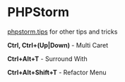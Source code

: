 #  PHPStorm

[phpstorm.tips](https://phpstorm.tips) for other tips and tricks

**Ctrl, Ctrl+(Up|Down)** - Multi Caret

**Ctrl+Alt+T** - Surround With

**Ctrl+Alt+Shift+T** - Refactor Menu